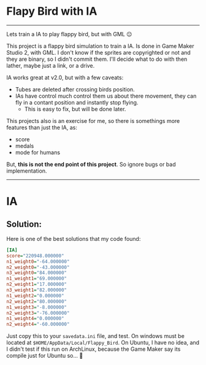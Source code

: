 # Flapy Bird with IA
---

Lets train a IA to play flappy bird, but with GML 😐

This project is a flappy bird simulation to train a IA. Is done in Game Maker Studio 2, with GML.
I don't know if the sprites are copyrighted or not and they are binary, so I didn't commit them. I'll decide what to do with then lather, maybe just a link, or a drive.

IA works great at v2.0, but with a few caveats:
- Tubes are deleted after crossing birds position.
- IAs have control much control them us about there movement, they can fly in a contant position and instantly stop flying.
    - This is easy to fix, but will be done later.

This projects also is an exercise for me, so there is somethings more features than just the IA, as:
- score
- medals
- mode for humans 

But, **this is not the end point of this project**. So ignore bugs or bad implementation.

---

# IA

## Solution:
Here is one of the best solutions that my code found:
``` ini file
[IA]
score="220948.000000"
n1_weight0="-64.000000"
n2_weight0="-43.000000"
n3_weight0="84.000000"
n1_weight1="69.000000"
n2_weight1="17.000000"
n3_weight1="82.000000"
n1_weight2="0.000000"
n2_weight2="80.000000"
n1_weight3="-8.000000"
n2_weight3="-76.000000"
n1_weight4="0.000000"
n2_weight4="-60.000000"
```
Just copy this to your `savedata.ini` file, and test. On windows must be located at `$HOME/AppData/Local/Flappy_Bird`. On Ubuntu, I have no idea, and I didn't test if this run on ArchLinux, because the Game Maker say its compile just for Ubuntu so... 🤷